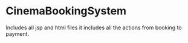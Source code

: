# CinemaBookingSystem
Includes all jsp and html files it includes all the actions from booking to payment.
